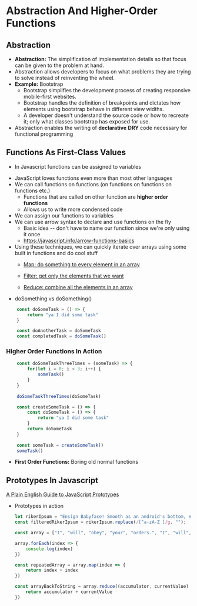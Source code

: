 # Abstraction And Higher-Order Functions
## Abstraction
- **Abstraction:** The simplification of implementation details so that focus can be given to the problem at hand.
- Abstraction allows developers to focus on what problems they are trying to solve instead of reinventing the wheel.
- **Example:** Bootstrap
    - Bootstrap simplifies the development process of creating responsive mobile-first websites.
    - Bootstrap handles the definition of breakpoints and dictates how elements using bootstrap behave in different view widths.
    - A developer doesn't understand the source code or how to recreate it; only what classes bootstrap has exposed for use.
- Abstraction enables the writing of **declarative** **DRY** code necessary for functional programming

## Functions As First-Class Values
- In Javascript functions can be assigned to variables
* JavaScript loves functions even more than most other languages
* We can call functions on functions (on functions on functions on functions etc.)
    * Functions that are called on other function are **higher order functions**
    * Allows us to write more condensed code
* We can assign our functions to variables
* We can use arrow syntax to declare and use functions on the fly
    * Basic idea -- don't have to name our function since we're only using it once
    * https://javascript.info/arrow-functions-basics
* Using these techniques, we can quickly iterate over arrays using some built in functions and do cool stuff
    * [Map: do something to every element in an array](https://developer.mozilla.org/en-US/docs/Web/JavaScript/Reference/Global_Objects/Array/map)

    * [Filter: get only the elements that we want](https://developer.mozilla.org/en-US/docs/Web/JavaScript/Reference/Global_Objects/Array/filter)

    * [Reduce: combine all the elements in an array](https://developer.mozilla.org/en-US/docs/Web/JavaScript/Reference/Global_Objects/Array/reduce)
- doSomething vs doSomething()
```javascript
    const doSomeTask = () => {
    	return "ya I did some task"
    }

    const doAnotherTask = doSomeTask
    const completedTask = doSomeTask()
```

### Higher Order Functions In Action
```javascript
    const doSomeTaskThreeTimes = (someTask) => {
    	for(let i = 0; i < 3; i++) {
    		someTask()
    	}
    }
  
    doSomeTaskThreeTimes(doSomeTask)

    const createSomeTask = () => {
    	const doSomeTask = () => {
    		return "ya I did some task"
    	}
    	return doSomeTask
    }
    
    const someTask = createSomeTask()
    someTask()
```

- **First Order Functions:** Boring old normal functions

## Prototypes In Javascript

[A Plain English Guide to JavaScript Prototypes](http://sporto.github.io/blog/2013/02/22/a-plain-english-guide-to-javascript-prototypes/)

- Prototypes in action

    ```javascript
    let rikerIpsum = "Ensign Babyface! Smooth as an android's bottom, eh, Data? The unexpected is our normal routine. We could cause a diplomatic crisis. Take the ship into the Neutral Zone When has justice ever been as simple as a rule book? You did exactly what you had to do. You considered all your options, you tried every alternative and then you made the hard choice.";
    const filteredRikerIpsum = rikerIpsum.replace(/[^a-zA-Z ]/g, "");

    const array = ["I", "will", "obey", "your", "orders.", "I", "will", "serve", "this", "ship", "as", "First", "Officer.", "And", "in", "an", "attack", "against", "the", "Enterprise,", "I", "will", "die", "with", "this", "crew.", "But", "I", "will", "not", "break", "my", "oath", "of", "loyalty", "to", "Starfleet."]

    array.forEach(index => {
    	console.log(index)
    })

    const repeatedArray = array.map(index => {
    	return index + index
    })

    const arrayBackToString = array.reduce((accumulator, currentValue) => {
    	return accumulator + currentValue
    })
    ```